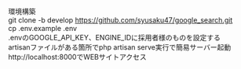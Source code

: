 環境構築  
git clone -b develop https://github.com/syusaku47/google_search.git  
cp .env.example .env  
.envのGOOGLE_API_KEY、ENGINE_IDに採用者様のものを設定する  
artisanファイルがある箇所でphp artisan serve実行で簡易サーバー起動  
http://localhost:8000でWEBサイトアクセス
